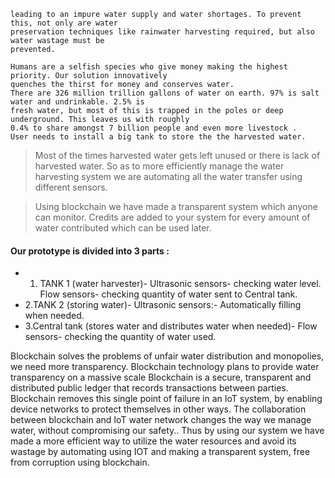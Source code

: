 ```In today’s world water, a vital resource required for sustaining life is becoming scarce, which is
leading to an impure water supply and water shortages. To prevent this, not only are water
preservation techniques like rainwater harvesting required, but also water wastage must be
prevented. 

```
```
Humans are a selfish species who give money making the highest priority. Our solution innovatively
quenches the thirst for money and conserves water.
There are 326 million trillion gallons of water on earth. 97% is salt water and undrinkable. 2.5% is
fresh water, but most of this is trapped in the poles or deep underground. This leaves us with roughly
0.4% to share amongst 7 billion people and even more livestock .
User needs to install a big tank to store the the harvested water.
```
> Most of the times harvested water gets left unused or there is lack of harvested water.
> So as to more efficiently manage the water harvesting system we are automating all the water
transfer using different sensors.

> Using blockchain we have made a transparent system which anyone can monitor.
> Credits are added to your system for every amount of water contributed which can be used later.

#### Our prototype is divided into 3 parts :

* 1. TANK 1 (water harvester)-
     Ultrasonic sensors- checking water level.
     Flow sensors- checking quantity of water sent to Central tank.
* 2.TANK 2 (storing water)-
     Ultrasonic sensors:- Automatically filling when needed.
* 3.Central tank (stores water and distributes water when needed)-
     Flow sensors- checking the quantity of water used.

Blockchain solves the problems of unfair water distribution and monopolies, we need more
transparency. Blockchain technology plans to provide water transparency on a massive scale
Blockchain is a secure, transparent and distributed public ledger that records transactions between
parties.
Blockchain removes this single point of failure in an IoT system, by enabling device networks to
protect themselves in other ways. The collaboration between blockchain and IoT water network
changes the way we manage water, without compromising our safety..
Thus by using our system we have made a more efficient way to utilize the water resources and
avoid its wastage by automating using IOT and making a transparent system, free from corruption
using blockchain.

